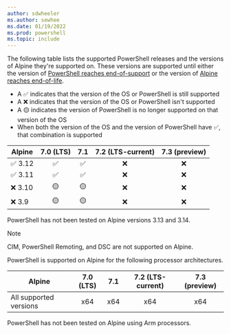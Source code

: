 ```yaml
---
author: sdwheeler
ms.author: sewhee
ms.date: 01/19/2022
ms.prod: powershell
ms.topic: include
---
```

The following table lists the supported PowerShell releases and the versions of Alpine they're
supported on. These versions are supported until either the version of
[PowerShell reaches end-of-support][lifecycle] or the version of
[Alpine reaches end-of-life][eol-alpine].

- A &#x2705; indicates that the version of the OS or PowerShell is still supported
- A &#x274c; indicates that the version of the OS or PowerShell isn't supported
- A &#x1f7e1; indicates the version of PowerShell is no longer supported on that version of the OS
- When both the version of the OS and the version of PowerShell have &#x2705;, that combination is
  supported

|    Alpine     | 7.0 (LTS) |    7.1    | 7.2 (LTS-current) | 7.3 (preview) |
| ------------- | :-------: | :-------: | :---------------: | :-----------: |
| &#x2705; 3.12 | &#x2705;  | &#x2705;  |     &#x274c;      |   &#x274c;    |
| &#x2705; 3.11 | &#x2705;  | &#x2705;  |     &#x274c;      |   &#x274c;    |
| &#x274c; 3.10 | &#x1f7e1; | &#x1f7e1; |     &#x274c;      |   &#x274c;    |
| &#x274c; 3.9  | &#x1f7e1; | &#x1f7e1; |     &#x274c;      |   &#x274c;    |

PowerShell has not been tested on Alpine versions 3.13 and 3.14.

> [!NOTE]
> CIM, PowerShell Remoting, and DSC are not supported on Alpine.

PowerShell is supported on Alpine for the following processor architectures.

|         Alpine         | 7.0 (LTS) |  7.1  | 7.2 (LTS-current) | 7.3 (preview) |
| ---------------------- | :-------: | :---: | :---------------: | :-----------: |
| All supported versions |    x64    |  x64  |        x64        |      x64      |

PowerShell has not been tested on Alpine using Arm processors.

[lifecycle]: /powershell/scripting/install/powershell-support-lifecycle
[eol-alpine]: https://alpinelinux.org/releases/
